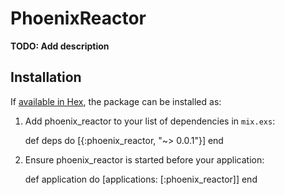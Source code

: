 # PhoenixReactor

**TODO: Add description**

## Installation

If [available in Hex](https://hex.pm/docs/publish), the package can be installed as:

  1. Add phoenix_reactor to your list of dependencies in `mix.exs`:

        def deps do
          [{:phoenix_reactor, "~> 0.0.1"}]
        end

  2. Ensure phoenix_reactor is started before your application:

        def application do
          [applications: [:phoenix_reactor]]
        end

